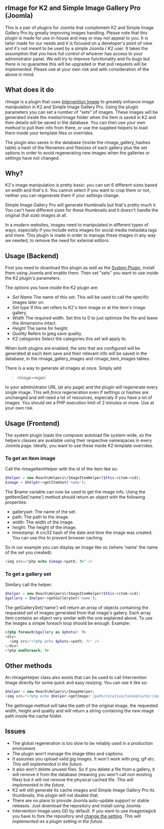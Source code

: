 ## rImage for K2 and Simple Image Gallery Pro (Joomla)

This is a pair of plugins for Joomla that complement K2 and Simple Image Gallery Pro by greatly improving images handling. Please note that this plugin is made for use in-house and may or may not appeal to you. It is tailor made for our needs and it is focused on a developer's point of view and it's not meant to be used by a simple Joomla / K2 user. It takes the assumption that you have full control of whoever has access to your administrator panel. We will try to improve functionality and fix bugs but there is no guarantee this will be upgraded or that pull requests will be implemented. Please use at your own risk and with consideration of the above in mind.

## What does it do

rImage is a plugin that uses [Intervention Image](http://image.intervention.io/) to greately enhance image manipulation in K2 and Simple Image Gallery Pro. Using the plugin parameters you can set a number of "sets" of images. These images will be generated inside the media/rimage folder when the item is saved in K2 and their details will be saved in the database. You can then use your own method to pull their info from there, or use the supplied helpers to load them inside your template files or overrides.

The plugin also saves in the database (inside the rimage_gallery_hashes table) a hash of the filenames and filesizes of each gallery plus the set options in order to avoid regenerating new images when the galleries or settings have not changed.

## Why?

K2's image manipulation is pretty basic: you can set 6 different sizes based on width and that's it. You cannot select if you want to crop them or not, neither you can regenerate them if your settings change.

Simple Image Gallery Pro will generate thumbnails but that's pretty much it. You can't have different sizes for these thumbnails and it doesn't handle the original (full size) images at all.

In a modern websites, images need to manipulated in different types of ways, especially if you include extra images for social media metadata tags and more. This plugin is made in order to manage these images in any way we needed, to remove the need for external editors.

## Usage (Backend)

First you need to download this plugin as well as the [System Plugin](https://github.com/afonic/rimage-system), install them using Joomla and enable them. Then set "sets" you want to use inside the K2 plugin's parameters. 

The options you have inside the K2 plugin are:

* *Set Name* The name of this set. This will be used to call the specific images later on.
* *Set type* If this set refers to K2's item image or at the item's image gallery.
* *Width* The required width. Set this to 0 to just optimize the file and leave the dimensions intact.
* *Height* The same for height.
* *Quality* Refers to jpeg save quality.
* *K2 categories* Select the categories this set will apply to.

When both plugins are enabled, the sets that are configured will be generated at each item save and their relevant info will be saved in the database, in the rimage_gallery_images and rimage_item_images tables.

There is a way to generate all images at once. Simply add

> rimage=regen

to your administrator URL (at any page) and the plugin will regenerate every single image. This will *force* regeneration even if settings or hashes are unchanged and will need a lot of resources, especialy if you have a lot of images. You should set a PHP execution limit of 2 minutes or more. Use at your own risk.

## Usage (Frontend)

The system plugin loads the composer autoload file system-wide, so the helpers classes are available using their respective namespaces in every Joomla page. Ideally, you want to use these inside K2 template overrides.

### To get an item image

Call the rImageItemHelper with the id of the item like so:

```php
$helper = new Reach\Helpers\rImageItemHelper($this->item->id);
$image = $helper->getItemSet('name');
```

The $name variable can now be used to get the image info. Using the getItemSet('name') method should return an object with the following properties:

* galleryset: The name of the set.
* path: The path to the image.
* width: The width of the image.
* height: The height of the image.
* timestamp: A crc32 hash of the date and time the image was created. You can use this to prevent browser caching.

So in our example you can display an image like so (where 'name' the name of the set you created): 

```php
<img src=<?php echo $image->path; ?>" />
```

### To get a gallery set

Similary call the helper:

```php
$helper = new Reach\Helpers\rImageItemHelper($this->item->id);
$gallery = $helper->getGallerySet('name');
```

The getGallerySet('name') will return an array of objects containing the requested set of images generated from that image's gallery. Each array item contains an object very similar with the one explained above. To use the images a simple foreach loop should be enough. Example:

```php
<?php foreach($gallery as $photo): ?>
<div>
  <img src="<?php echo $photo->path; ?>" />
</div>
<?php endforeach; ?>
```

## Other methods

An rImageHelper class also exists that can be used to call Intervention Image directly for some quick and easy resizing. You can use it like so:

```php
$helper = new Reach\Helpers\rImageHelper;
<img src="<?php echo $helper->getImage('/path/relative/toJoomla/dir/image.jpg', 1024, 768, 70); ?>" />
```

The getImage method will take the path of the original image, the requested width, height and quality and will return a string containing the new image path inside the cache folder.

## Issues

* The global regeneration is too slow to be reliably used in a production enviroment.
* The plugin won't manage the image titles and captions.
* It assumes you upload valid jpg images. It won't work with png, gif etc.  _This will implemented in the future._
* It also won't delete unused files. So if you delete a file from a gallery, it will remove it from the database (meaning you won't call non existing files) but it will not remove the physical cached file. _This will implemented in the future._
* K2 will still generate its cache images and Simple Image Gallery Pro its thumbnails, this plugin will not disable that.
* There are no plans to provide Joomla auto-update support or stable releases. Just download the repository and install using Joomla.
* Intervention Image uses GD by default. If you want to use Imagemagick you have to fork the repository and [change the setting](http://image.intervention.io/getting_started/configuration). _This will implemented as a plugin setting in the future._
